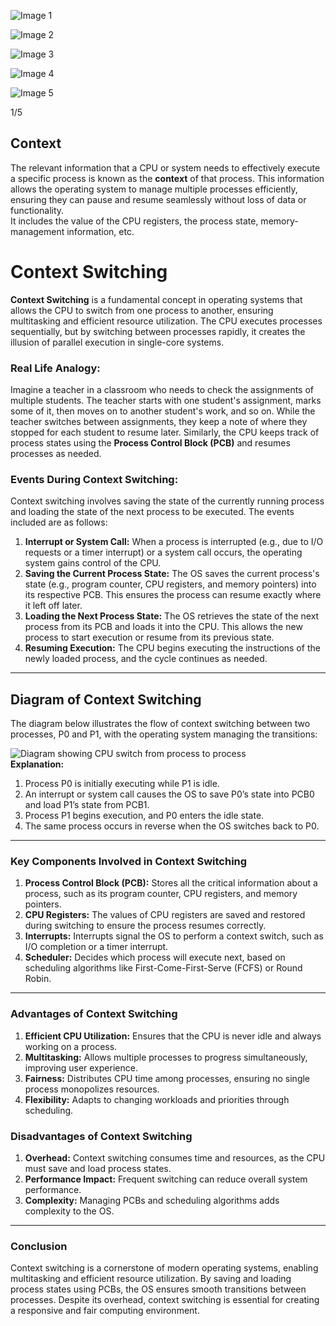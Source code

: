   
![Image 1](https://static.takeuforward.org/premium///OS_P9_Context_Switching_1.jpg-VqHJSXHe)

![Image 2](https://static.takeuforward.org/premium///OS_P9_Context_Switching_2.jpg-3wWyIDPk)

![Image 3](https://static.takeuforward.org/premium///OS_P9_Context_Switching_3.jpg-Nww2JXoW)

![Image 4](https://static.takeuforward.org/premium///OS_P9_Context_Switching_4.jpg-th-40M-8)

![Image 5](https://static.takeuforward.org/premium///OS_P9_Context_Switching_5.jpg-vnHhF0Bi)

1/5

## Context

The relevant information that a CPU or system needs to effectively execute a specific process is known as the **context** of that process. This information allows the operating system to manage multiple processes efficiently, ensuring they can pause and resume seamlessly without loss of data or functionality.  
It includes the value of the CPU registers, the process state, memory-management information, etc.  
  

# Context Switching

**Context Switching** is a fundamental concept in operating systems that allows the CPU to switch from one process to another, ensuring multitasking and efficient resource utilization. The CPU executes processes sequentially, but by switching between processes rapidly, it creates the illusion of parallel execution in single-core systems.  

### Real Life Analogy:

Imagine a teacher in a classroom who needs to check the assignments of multiple students. The teacher starts with one student's assignment, marks some of it, then moves on to another student's work, and so on. While the teacher switches between assignments, they keep a note of where they stopped for each student to resume later. Similarly, the CPU keeps track of process states using the **Process Control Block (PCB)** and resumes processes as needed.  
  

### Events During Context Switching:

Context switching involves saving the state of the currently running process and loading the state of the next process to be executed. The events included are as follows:  
  

1. **Interrupt or System Call:** When a process is interrupted (e.g., due to I/O requests or a timer interrupt) or a system call occurs, the operating system gains control of the CPU.
2. **Saving the Current Process State:** The OS saves the current process's state (e.g., program counter, CPU registers, and memory pointers) into its respective PCB. This ensures the process can resume exactly where it left off later.
3. **Loading the Next Process State:** The OS retrieves the state of the next process from its PCB and loads it into the CPU. This allows the new process to start execution or resume from its previous state.
4. **Resuming Execution:** The CPU begins executing the instructions of the newly loaded process, and the cycle continues as needed.

  

---

## Diagram of Context Switching

The diagram below illustrates the flow of context switching between two processes, P0 and P1, with the operating system managing the transitions:  
  
![Diagram showing CPU switch from process to process](https://static.takeuforward.org/premium/Process%20Management/Context%20Switching/Image_1-10kc8GFD)  
**Explanation:**

1. Process P0 is initially executing while P1 is idle.
2. An interrupt or system call causes the OS to save P0’s state into PCB0 and load P1’s state from PCB1.
3. Process P1 begins execution, and P0 enters the idle state.
4. The same process occurs in reverse when the OS switches back to P0.

---

### Key Components Involved in Context Switching

1. **Process Control Block (PCB):** Stores all the critical information about a process, such as its program counter, CPU registers, and memory pointers.
2. **CPU Registers:** The values of CPU registers are saved and restored during switching to ensure the process resumes correctly.
3. **Interrupts:** Interrupts signal the OS to perform a context switch, such as I/O completion or a timer interrupt.
4. **Scheduler:** Decides which process will execute next, based on scheduling algorithms like First-Come-First-Serve (FCFS) or Round Robin.

---

### Advantages of Context Switching

1. **Efficient CPU Utilization:** Ensures that the CPU is never idle and always working on a process.
2. **Multitasking:** Allows multiple processes to progress simultaneously, improving user experience.
3. **Fairness:** Distributes CPU time among processes, ensuring no single process monopolizes resources.
4. **Flexibility:** Adapts to changing workloads and priorities through scheduling.

### Disadvantages of Context Switching

1. **Overhead:** Context switching consumes time and resources, as the CPU must save and load process states.
2. **Performance Impact:** Frequent switching can reduce overall system performance.
3. **Complexity:** Managing PCBs and scheduling algorithms adds complexity to the OS.

---

### Conclusion

Context switching is a cornerstone of modern operating systems, enabling multitasking and efficient resource utilization. By saving and loading process states using PCBs, the OS ensures smooth transitions between processes. Despite its overhead, context switching is essential for creating a responsive and fair computing environment.